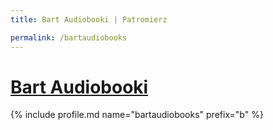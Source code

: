 ```yaml
---
title: Bart Audiobooki | Patromierz

permalink: /bartaudiobooks
---
```


# [Bart Audiobooki](https://patronite.pl/bartaudiobooks)

{% include profile.md name="bartaudiobooks" prefix="b" %}
